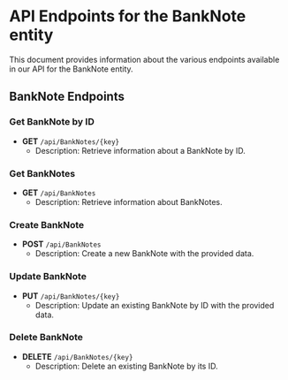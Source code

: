 # API Endpoints for the BankNote entity

This document provides information about the various endpoints available in our API for the BankNote entity.

## BankNote Endpoints

### Get BankNote by ID
- **GET** `/api/BankNotes/{key}`
  - Description: Retrieve information about a BankNote by ID.
  
### Get BankNotes
- **GET** `/api/BankNotes`
  - Description: Retrieve information about BankNotes.

### Create BankNote
- **POST** `/api/BankNotes`
  - Description: Create a new BankNote with the provided data.

### Update BankNote
- **PUT** `/api/BankNotes/{key}`
  - Description: Update an existing BankNote by ID with the provided data.
 
### Delete BankNote
- **DELETE** `/api/BankNotes/{key}`
  - Description: Delete an existing BankNote by its ID.
